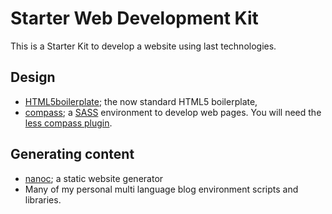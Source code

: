 Starter Web Development Kit
===========================

This is a Starter Kit to develop a website using last technologies.

## Design

* [HTML5boilerplate](http://html5boilerplate.com); the now standard HTML5 boilerplate,
* [compass](http://compass-style.org); a [SASS](http://sass-lang.com) environment to develop web pages.
  You will need the [less compass plugin](http://github.com/willhw/compass-less-plugin). 

## Generating content

* [nanoc](http://nanoc.stoneship.org); a static website generator
* Many of my personal multi language blog environment scripts and libraries.
